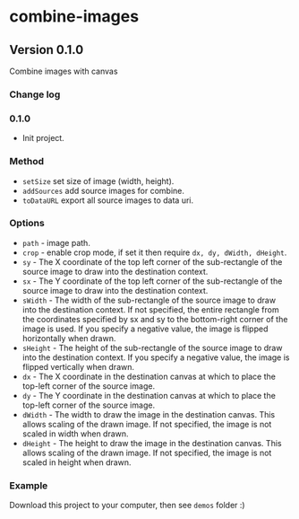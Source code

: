 combine-images
==============


## Version 0.1.0

Combine images with canvas

### Change log

### 0.1.0
- Init project.


### Method

- `setSize` set size of image (width, height).
- `addSources` add source images for combine.
- `toDataURL` export all source images to data uri.


### Options

- `path` - image path.
- `crop` - enable crop mode, if set it then require `dx, dy, dWidth, dHeight`.
- `sy` - The X coordinate of the top left corner of the sub-rectangle of the source image to draw into the destination context.
- `sx` - The Y coordinate of the top left corner of the sub-rectangle of the source image to draw into the destination context.
- `sWidth` - The width of the sub-rectangle of the source image to draw into the destination context. If not specified, the entire rectangle from the coordinates specified by sx and sy to the bottom-right corner of the image is used. If you specify a negative value, the image is flipped horizontally when drawn.
- `sHeight` - The height of the sub-rectangle of the source image to draw into the destination context. If you specify a negative value, the image is flipped vertically when drawn.
- `dx` - The X coordinate in the destination canvas at which to place the top-left corner of the source image.
- `dy` - The Y coordinate in the destination canvas at which to place the top-left corner of the source image.
- `dWidth` - The width to draw the image in the destination canvas. This allows scaling of the drawn image. If not specified, the image is not scaled in width when drawn.
- `dHeight` - The height to draw the image in the destination canvas. This allows scaling of the drawn image. If not specified, the image is not scaled in height when drawn.


### Example

Download this project to your computer, then see `demos` folder :)